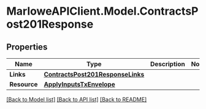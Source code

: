 # MarloweAPIClient.Model.ContractsPost201Response

## Properties

Name | Type | Description | Notes
------------ | ------------- | ------------- | -------------
**Links** | [**ContractsPost201ResponseLinks**](ContractsPost201ResponseLinks.md) |  | 
**Resource** | [**ApplyInputsTxEnvelope**](ApplyInputsTxEnvelope.md) |  | 

[[Back to Model list]](../README.md#documentation-for-models) [[Back to API list]](../README.md#documentation-for-api-endpoints) [[Back to README]](../README.md)

